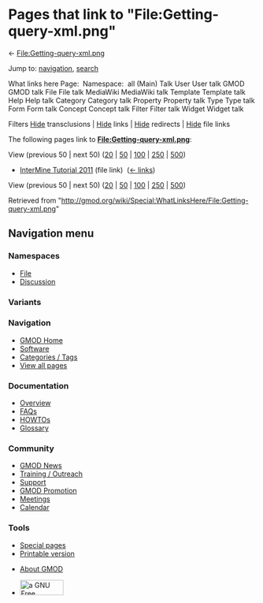<div id="mw-page-base" class="noprint">

</div>

<div id="mw-head-base" class="noprint">

</div>

<div id="content" class="mw-body" role="main">

<span id="top"></span>

<div id="mw-js-message" style="display:none;">

</div>



# <span dir="auto">Pages that link to "File:Getting-query-xml.png"</span>

<div id="bodyContent">

<div id="contentSub">

←
[File:Getting-query-xml.png](/wiki/File:Getting-query-xml.png "File:Getting-query-xml.png")

</div>

<div id="jump-to-nav" class="mw-jump">

Jump to: [navigation](#mw-navigation), [search](#p-search)

</div>

<div id="mw-content-text">

What links here Page:  Namespace:  all (Main) Talk User User talk GMOD
GMOD talk File File talk MediaWiki MediaWiki talk Template Template talk
Help Help talk Category Category talk Property Property talk Type Type
talk Form Form talk Concept Concept talk Filter Filter talk Widget
Widget talk

Filters
[Hide](/mediawiki/index.php?title=Special:WhatLinksHere/File:Getting-query-xml.png&hidetrans=1 "Special:WhatLinksHere/File:Getting-query-xml.png")
transclusions \|
[Hide](/mediawiki/index.php?title=Special:WhatLinksHere/File:Getting-query-xml.png&hidelinks=1 "Special:WhatLinksHere/File:Getting-query-xml.png")
links \|
[Hide](/mediawiki/index.php?title=Special:WhatLinksHere/File:Getting-query-xml.png&hideredirs=1 "Special:WhatLinksHere/File:Getting-query-xml.png")
redirects \|
[Hide](/mediawiki/index.php?title=Special:WhatLinksHere/File:Getting-query-xml.png&hideimages=1 "Special:WhatLinksHere/File:Getting-query-xml.png")
file links

The following pages link to
**[File:Getting-query-xml.png](/wiki/File:Getting-query-xml.png "File:Getting-query-xml.png")**:

View (previous 50 \| next 50)
([20](/mediawiki/index.php?title=Special:WhatLinksHere/File:Getting-query-xml.png&limit=20 "Special:WhatLinksHere/File:Getting-query-xml.png")
\|
[50](/mediawiki/index.php?title=Special:WhatLinksHere/File:Getting-query-xml.png&limit=50 "Special:WhatLinksHere/File:Getting-query-xml.png")
\|
[100](/mediawiki/index.php?title=Special:WhatLinksHere/File:Getting-query-xml.png&limit=100 "Special:WhatLinksHere/File:Getting-query-xml.png")
\|
[250](/mediawiki/index.php?title=Special:WhatLinksHere/File:Getting-query-xml.png&limit=250 "Special:WhatLinksHere/File:Getting-query-xml.png")
\|
[500](/mediawiki/index.php?title=Special:WhatLinksHere/File:Getting-query-xml.png&limit=500 "Special:WhatLinksHere/File:Getting-query-xml.png"))

- [InterMine Tutorial
  2011](/wiki/InterMine_Tutorial_2011 "InterMine Tutorial 2011") (file
  link) ‎ <span class="mw-whatlinkshere-tools">([←
  links](/mediawiki/index.php?title=Special:WhatLinksHere&target=InterMine+Tutorial+2011 "Special:WhatLinksHere"))</span>

View (previous 50 \| next 50)
([20](/mediawiki/index.php?title=Special:WhatLinksHere/File:Getting-query-xml.png&limit=20 "Special:WhatLinksHere/File:Getting-query-xml.png")
\|
[50](/mediawiki/index.php?title=Special:WhatLinksHere/File:Getting-query-xml.png&limit=50 "Special:WhatLinksHere/File:Getting-query-xml.png")
\|
[100](/mediawiki/index.php?title=Special:WhatLinksHere/File:Getting-query-xml.png&limit=100 "Special:WhatLinksHere/File:Getting-query-xml.png")
\|
[250](/mediawiki/index.php?title=Special:WhatLinksHere/File:Getting-query-xml.png&limit=250 "Special:WhatLinksHere/File:Getting-query-xml.png")
\|
[500](/mediawiki/index.php?title=Special:WhatLinksHere/File:Getting-query-xml.png&limit=500 "Special:WhatLinksHere/File:Getting-query-xml.png"))

</div>

<div class="printfooter">

Retrieved from
"<http://gmod.org/wiki/Special:WhatLinksHere/File:Getting-query-xml.png>"

</div>

<div id="catlinks" class="catlinks catlinks-allhidden">

</div>

<div class="visualClear">

</div>

</div>

</div>

<div id="mw-navigation">

## Navigation menu

<div id="mw-head">



<div id="left-navigation">

<div id="p-namespaces" class="vectorTabs" role="navigation"
aria-labelledby="p-namespaces-label">

### Namespaces

- <span id="ca-nstab-image"><a href="/wiki/File:Getting-query-xml.png" accesskey="c"
  title="View the file page [c]">File</a></span>
- <span id="ca-talk"><a
  href="/mediawiki/index.php?title=File_talk:Getting-query-xml.png&amp;action=edit&amp;redlink=1"
  accesskey="t"
  title="Discussion about the content page [t]">Discussion</a></span>

</div>

<div id="p-variants" class="vectorMenu emptyPortlet" role="navigation"
aria-labelledby="p-variants-label">

### 

### Variants[](#)

<div class="menu">

</div>

</div>

</div>

<div id="right-navigation">





</div>



</div>

</div>

</div>

<div id="mw-panel">

<div id="p-logo" role="banner">

<a href="/wiki/Main_Page"
style="background-image: url(http://gmod.org/images/GMOD-cogs.png);"
title="Visit the main page"></a>

</div>

<div id="p-Navigation" class="portal" role="navigation"
aria-labelledby="p-Navigation-label">

### Navigation

<div class="body">

- <span id="n-GMOD-Home">[GMOD Home](/wiki/Main_Page)</span>
- <span id="n-Software">[Software](/wiki/GMOD_Components)</span>
- <span id="n-Categories-.2F-Tags">[Categories /
  Tags](/wiki/Categories)</span>
- <span id="n-View-all-pages">[View all
  pages](/wiki/Special:AllPages)</span>

</div>

</div>

<div id="p-Documentation" class="portal" role="navigation"
aria-labelledby="p-Documentation-label">

### Documentation

<div class="body">

- <span id="n-Overview">[Overview](/wiki/Overview)</span>
- <span id="n-FAQs">[FAQs](/wiki/Category:FAQ)</span>
- <span id="n-HOWTOs">[HOWTOs](/wiki/Category:HOWTO)</span>
- <span id="n-Glossary">[Glossary](/wiki/Glossary)</span>

</div>

</div>

<div id="p-Community" class="portal" role="navigation"
aria-labelledby="p-Community-label">

### Community

<div class="body">

- <span id="n-GMOD-News">[GMOD News](/wiki/GMOD_News)</span>
- <span id="n-Training-.2F-Outreach">[Training /
  Outreach](/wiki/Training_and_Outreach)</span>
- <span id="n-Support">[Support](/wiki/Support)</span>
- <span id="n-GMOD-Promotion">[GMOD
  Promotion](/wiki/GMOD_Promotion)</span>
- <span id="n-Meetings">[Meetings](/wiki/Meetings)</span>
- <span id="n-Calendar">[Calendar](/wiki/Calendar)</span>

</div>

</div>

<div id="p-tb" class="portal" role="navigation"
aria-labelledby="p-tb-label">

### Tools

<div class="body">

- <span id="t-specialpages"><a href="/wiki/Special:SpecialPages" accesskey="q"
  title="A list of all special pages [q]">Special pages</a></span>
- <span id="t-print"><a
  href="/mediawiki/index.php?title=Special:WhatLinksHere/File:Getting-query-xml.png&amp;printable=yes"
  rel="alternate" accesskey="p"
  title="Printable version of this page [p]">Printable version</a></span>

</div>

</div>

</div>

</div>

<div id="footer" role="contentinfo">

- <span id="footer-places-about">[About
  GMOD](/wiki/GMOD:About "GMOD:About")</span>

<!-- -->

- <span id="footer-copyrightico">[<img src="http://www.gnu.org/graphics/gfdl-logo-small.png" width="88"
  height="31" alt="a GNU Free Documentation License" />](http://www.gnu.org/licenses/fdl-1.3.html)</span>




</div>

